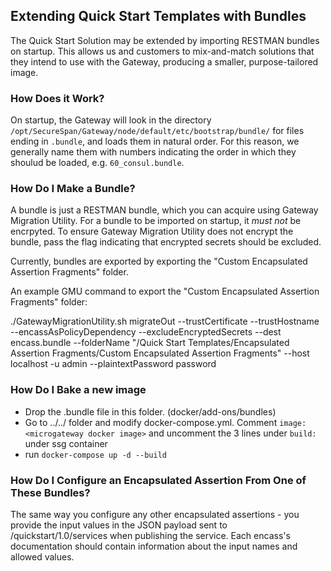 ## Extending Quick Start Templates with Bundles
The Quick Start Solution may be extended by importing RESTMAN bundles on startup. This allows us and customers to mix-and-match solutions that they intend to use with the Gateway, producing a smaller, purpose-tailored image.

### How Does it Work?
On startup, the Gateway will look in the directory `/opt/SecureSpan/Gateway/node/default/etc/bootstrap/bundle/` for files ending in `.bundle`, and loads them in natural order. For this reason, we generally name them with numbers indicating the order in which they shoulud be loaded, e.g. `60_consul.bundle`.

### How Do I Make a Bundle?
A bundle is just a RESTMAN bundle, which you can acquire using Gateway Migration Utility. For a bundle to be imported on startup, it _must not_ be encrpyted. To ensure Gateway Migration Utility does not encrypt the bundle, pass the flag indicating that encrypted secrets should be excluded.

Currently, bundles are exported by exporting the "Custom Encapsulated Assertion Fragments" folder.

An example GMU command to export the "Custom Encapsulated Assertion Fragments" folder:

  ./GatewayMigrationUtility.sh migrateOut --trustCertificate --trustHostname --encassAsPolicyDependency --excludeEncryptedSecrets --dest encass.bundle --folderName "/Quick Start Templates/Encapsulated Assertion Fragments/Custom Encapsulated Assertion Fragments" --host localhost -u admin --plaintextPassword password
  
### How Do I Bake a new image
* Drop the .bundle file in this folder. (docker/add-ons/bundles) 
* Go to ../../ folder and modify docker-compose.yml. Comment `image: <microgateway docker image>` and uncomment the 3 lines under `build:` under ssg container
* run `docker-compose up -d --build`
  
### How Do I Configure an Encapsulated Assertion From One of These Bundles?
The same way you configure any other encapsulated assertions - you provide the input values in the JSON payload sent to /quickstart/1.0/services when publishing the service. Each encass's documentation should contain information about the input names and allowed values.
